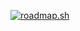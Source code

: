 [![roadmap.sh](https://api.roadmap.sh/v1-badge/wide/647375fac4ec366ad5b0410c?variant=dark)](https://roadmap.sh)
<!--
**mdaneshjoo/mdaneshjoo** is a ✨ _special_ ✨ repository because its `README.md` (this file) appears on your GitHub profile.

Here are some ideas to get you started:

- 🔭 I’m currently working on ...
- 🌱 I’m currently learning ...
- 👯 I’m looking to collaborate on ...
- 🤔 I’m looking for help with ...
- 💬 Ask me about ...
- 📫 How to reach me: ...
- 😄 Pronouns: ...
- ⚡ Fun fact: ...
-->
